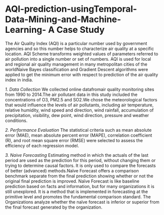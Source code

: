 # AQI-prediction-usingTemporal-Data-Mining-and-Machine-Learning- A Case Study

The Air Quality Index (AQI) is a particular number used by government agencies and so this number helps to characterize air quality at a specific location. AQI Scheme transforms weighted values of parameters referred to air pollution into a single number or set of numbers. AQI is used for local and regional air quality management in many metropolitan cities of the worldNaive Bayes classification and Gradient Descent algorithms were applied to get the minimum error with respect to prediction 
of the air quality index in india.

*1.	Data Collection*
We collected online datafromair quality monitoring sites from 1990 to 2014.The air pollutant data in this study included the concentrations of O3, PM2.5 and SO2.We chose the meteorological factors that would influence the levels of air pollutants, including air temperature, relative humidity, wind speed and direction, wind rainfall, accumulation of precipitation, visibility, dew point, wind direction, pressure and weather conditions.

*2.	Performance Evaluation*
The statistical criteria such as mean absolute error (MAE), mean absolute percent error (MAPE), correlation coefficient (R), and root mean square error (RMSE) were selected to assess the efficiency of each regression model. 

*3.	Naive Forecasting*
Estimating method in which the actuals of the last period are used as the prediction for this period, without changing them or trying to determine causal factors. It is only used to compare the forecasts of better (advanced) methods.Naïve Forecast offers a comparison benchmark separate from the final prediction showing whether or not the original final prediction is improved. Naïve Forecast is like baseline prediction based on facts and information, but for many organizations it is still unexplored. It is a method that is implemented in forecasting at the primitive level and promotes the fundamental comparison standard. The Organizations analyze whether the naïve forecast is inferior or superior from the final forecast generated by the organization.

